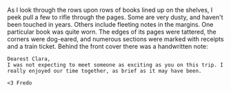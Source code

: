 As I look through the rows upon rows of books lined up on the shelves, I peek pull a few to rifle through the pages. Some are very dusty, and haven't been touched in years. Others include fleeting notes in the margins. One particular book was quite worn. The edges of its pages were tattered, the corners were dog-eared, and numerous sections were marked with receipts and a train ticket. Behind the front cover there was a handwritten note:

```
Dearest Clara,
I was not expecting to meet someone as exciting as you on this trip. I really enjoyed our time together, as brief as it may have been.

<3 Fredo
```

